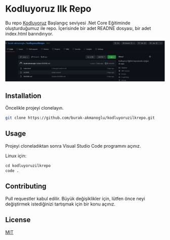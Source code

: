 # Kodluyoruz Ilk Repo
Bu repo [Kodluyoruz](https://www.kodluyoruz.org) Başlangıç seviyesi .Net Core Eğitiminde oluşturduğumuz ile repo. İçerisinde bir adet READNE dosyası, bir adet index.html barındırıyor.

![github](figures/github.png)

## Installation
Öncelikle projeyi clonelayın.

```bash
git clone https://github.com/burak-akmanoglu/kodluyoruzilkrepo.git
```
## Usage
Projeyi cloneladıktan sonra Visual Studio Code programını açınız.

Linux için:
```linux
cd kodluyoruzilkrepo
code .
```
## Contributing

Pull requestler kabul edilir. Büyük değişiklikler için, lütfen önce neyi değiştirmek istediğinizi tartışmak için bir konu açınız.

## License 
[MIT](https://choosealicense.com/licenses/mit/)
